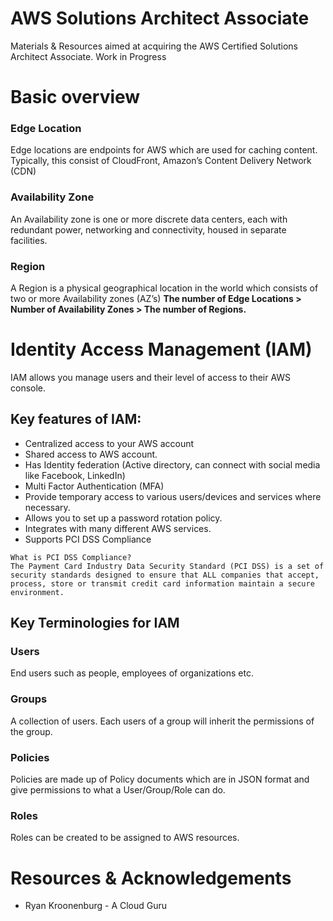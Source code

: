 # AWS Solutions Architect Associate 
Materials & Resources aimed at acquiring the AWS Certified Solutions Architect Associate. Work in Progress

# Basic overview

### Edge Location
Edge locations are endpoints for AWS which are used for caching content. Typically, this consist of CloudFront, Amazon’s Content Delivery Network (CDN)
### Availability Zone
An Availability zone is one or more discrete data centers, each with redundant power, networking and connectivity, housed in separate facilities.
### Region
A Region is a physical geographical location in the world which consists of two or more Availability zones (AZ’s)
**The number of Edge Locations > Number of Availability Zones > The number of Regions.**

# Identity Access Management (IAM)
IAM allows you manage users and their level of access to their AWS console.
## Key features of IAM:
*	Centralized access to your AWS account
*	Shared access to AWS account.
*	Has Identity federation (Active directory, can connect with social media like Facebook, LinkedIn)
*	Multi Factor Authentication (MFA)
*	Provide temporary access to various users/devices and services where necessary.
*	Allows you to set up a password rotation policy.
*	Integrates with many different AWS services.
*	Supports PCI DSS Compliance

```
What is PCI DSS Compliance?
The Payment Card Industry Data Security Standard (PCI DSS) is a set of security standards designed to ensure that ALL companies that accept, process, store or transmit credit card information maintain a secure environment.
```

## Key Terminologies for IAM
### Users
End users such as people, employees of organizations etc.
### Groups
A collection of users. Each users of a group will inherit the permissions of the group.
### Policies
Policies are made up of Policy documents which are in JSON format and give permissions to what a User/Group/Role can do.
### Roles
Roles can be created to be assigned to AWS resources.

# Resources & Acknowledgements
* Ryan Kroonenburg - A Cloud Guru
